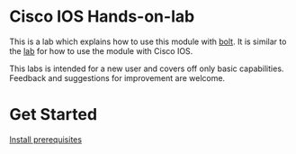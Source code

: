 # Cisco IOS Hands-on-lab

This is a lab which explains how to use this module with [bolt](https://puppet.com/products/bolt). It is similar to the [lab](https://github.com/puppetlabs/puppetlabs-panos/tree/master/docs/01-using-with-bolt) for how to use the module with Cisco IOS.

This labs is intended for a new user and covers off only basic capabilities. Feedback and suggestions for improvement are welcome.

# Get Started

[Install prerequisites](./01-install-prerequisites/README.md)
